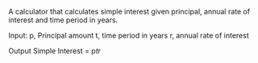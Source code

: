 A calculator that calculates simple interest given principal, annual rate of interest and time period in years.

Input:
p, Principal amount
t, time period in years
r, annual rate of interest

Output
Simple Interest = p*t*r
